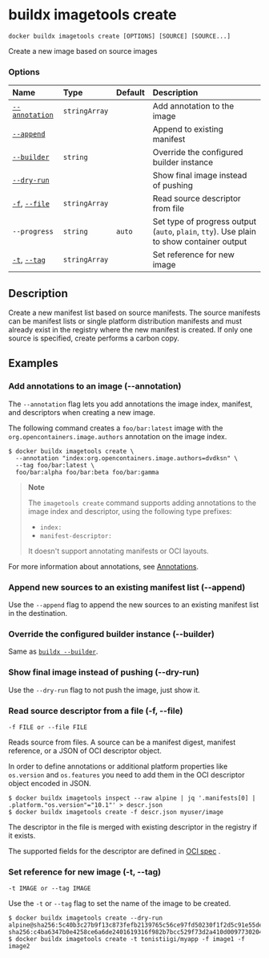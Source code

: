 # buildx imagetools create

```text
docker buildx imagetools create [OPTIONS] [SOURCE] [SOURCE...]
```

<!---MARKER_GEN_START-->
Create a new image based on source images

### Options

| Name                             | Type          | Default | Description                                                                              |
|:---------------------------------|:--------------|:--------|:-----------------------------------------------------------------------------------------|
| [`--annotation`](#annotation)    | `stringArray` |         | Add annotation to the image                                                              |
| [`--append`](#append)            |               |         | Append to existing manifest                                                              |
| [`--builder`](#builder)          | `string`      |         | Override the configured builder instance                                                 |
| [`--dry-run`](#dry-run)          |               |         | Show final image instead of pushing                                                      |
| [`-f`](#file), [`--file`](#file) | `stringArray` |         | Read source descriptor from file                                                         |
| `--progress`                     | `string`      | `auto`  | Set type of progress output (`auto`, `plain`, `tty`). Use plain to show container output |
| [`-t`](#tag), [`--tag`](#tag)    | `stringArray` |         | Set reference for new image                                                              |


<!---MARKER_GEN_END-->

## Description

Create a new manifest list based on source manifests. The source manifests can
be manifest lists or single platform distribution manifests and must already
exist in the registry where the new manifest is created. If only one source is
specified, create performs a carbon copy.

## Examples

### <a name="annotation"></a> Add annotations to an image (--annotation)

The `--annotation` flag lets you add annotations the image index, manifest,
and descriptors when creating a new image.

The following command creates a `foo/bar:latest` image with the
`org.opencontainers.image.authors` annotation on the image index.

```console
$ docker buildx imagetools create \
  --annotation "index:org.opencontainers.image.authors=dvdksn" \
  --tag foo/bar:latest \
  foo/bar:alpha foo/bar:beta foo/bar:gamma
```

> **Note**
>
> The `imagetools create` command supports adding annotations to the image
> index and descriptor, using the following type prefixes:
>
> - `index:`
> - `manifest-descriptor:`
>
> It doesn't support annotating manifests or OCI layouts.

For more information about annotations, see
[Annotations](https://docs.docker.com/build/building/annotations/).

### <a name="append"></a> Append new sources to an existing manifest list (--append)

Use the `--append` flag to append the new sources to an existing manifest list
in the destination.

### <a name="builder"></a> Override the configured builder instance (--builder)

Same as [`buildx --builder`](buildx.md#builder).

### <a name="dry-run"></a> Show final image instead of pushing (--dry-run)

Use the `--dry-run` flag to not push the image, just show it.

### <a name="file"></a> Read source descriptor from a file (-f, --file)

```
-f FILE or --file FILE
```

Reads source from files. A source can be a manifest digest, manifest reference,
or a JSON of OCI descriptor object.

In order to define annotations or additional platform properties like `os.version` and
`os.features` you need to add them in the OCI descriptor object encoded in JSON.

```console
$ docker buildx imagetools inspect --raw alpine | jq '.manifests[0] | .platform."os.version"="10.1"' > descr.json
$ docker buildx imagetools create -f descr.json myuser/image
```

The descriptor in the file is merged with existing descriptor in the registry if it exists.

The supported fields for the descriptor are defined in [OCI spec](https://github.com/opencontainers/image-spec/blob/master/descriptor.md#properties) .

### <a name="tag"></a> Set reference for new image  (-t, --tag)

```
-t IMAGE or --tag IMAGE
```

Use the `-t` or `--tag` flag to set the name of the image to be created.

```console
$ docker buildx imagetools create --dry-run alpine@sha256:5c40b3c27b9f13c873fefb2139765c56ce97fd50230f1f2d5c91e55dec171907 sha256:c4ba6347b0e4258ce6a6de2401619316f982b7bcc529f73d2a410d0097730204
$ docker buildx imagetools create -t tonistiigi/myapp -f image1 -f image2
```
